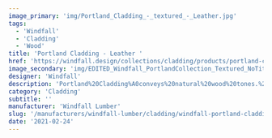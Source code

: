 ```yaml
---
image_primary: 'img/Portland_Cladding_-_textured_-_Leather.jpg'
tags:
  - 'Windfall'
  - 'Cladding'
  - 'Wood'
title: 'Portland Cladding - Leather '
href: 'https://windfall.design/collections/cladding/products/portland-cladding?variant=17121033281'
image_secondary: 'img/EDITED_Windfall_PortlandCollection_Textured_NoTitle_300dpi.jpg'
designer: 'Windfall'
description: 'Portland%20Cladding%A0conveys%20natural%20wood%20tones.%20The%20cladding%20is%20made%20from%20reclaimed%20Douglas%20fir%20solid%20and%20glue%20laminated%20beams%20from%20deconstructed%20industrial%2C%20agricultural%2C%20and%20residential%20buildings%20in%20the%20Pacific%20NW.%A0Portland%20Cladding%A0has%A0beveled%20edges%20with%20tongue%20and%20groove%20sides%20for%20easy%20installation.%2025%25%20of%A0the%20boards%20retain%20a%20skip-sawn%20face.%A0Some%20reclaimed%20marks%20may%20be%20evident%20including%20nail%20holes%2C%20staining%2C%20and%20finger%20joints.%A0Portland%20Cladding%20is%20available%20in%20a%20smooth%20or%20textured%20face%2C%20in%208%20standard%20finishes%2C%20and%20measures%20%BD%u201D%20thick%2C%204%20%BD%u201D%20wide%2C%20in%20random%20lengths%20of%202%u2019%20to%208%u2019.'
category: 'Cladding'
subtitle: ''
manufacturer: 'Windfall Lumber'
slug: '/manufacturers/windfall-lumber/cladding/windfall-portland-cladding-leather'
date: '2021-02-24'
---
```

